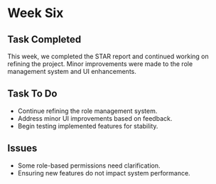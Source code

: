 
# Week Six

## Task Completed
This week, we completed the STAR report and continued working on refining the project. Minor improvements were made to the role management system and UI enhancements.

## Task To Do
- Continue refining the role management system.
- Address minor UI improvements based on feedback.
- Begin testing implemented features for stability.

## Issues
- Some role-based permissions need clarification.
- Ensuring new features do not impact system performance.
```

